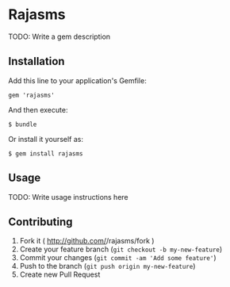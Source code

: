 # Rajasms

TODO: Write a gem description

## Installation

Add this line to your application's Gemfile:

    gem 'rajasms'

And then execute:

    $ bundle

Or install it yourself as:

    $ gem install rajasms

## Usage

TODO: Write usage instructions here

## Contributing

1. Fork it ( http://github.com/<my-github-username>/rajasms/fork )
2. Create your feature branch (`git checkout -b my-new-feature`)
3. Commit your changes (`git commit -am 'Add some feature'`)
4. Push to the branch (`git push origin my-new-feature`)
5. Create new Pull Request
